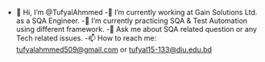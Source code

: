 - 👋 Hi, I’m @TufyalAhmmed
-🔭 I’m currently working at Gain Solutions Ltd. as a SQA Engineer.
-🌱 I’m currently practicing SQA & Test Automation using different framework.
-💬 Ask me about SQA related question or any Tech related issues.
-📫 How to reach me: tufyalahmmed509@gmail.com or tufyal15-133@diu.edu.bd

<!---
TufyalAhmmed/TufyalAhmmed is a ✨ special ✨ repository because its `README.md` (this file) appears on your GitHub profile.
You can click the Preview link to take a look at your changes.
--->
